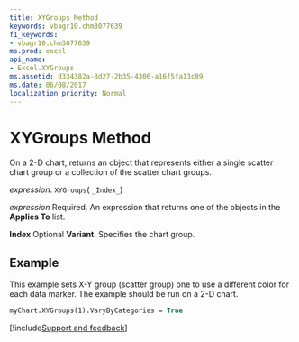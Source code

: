 ```yaml
---
title: XYGroups Method
keywords: vbagr10.chm3077639
f1_keywords:
- vbagr10.chm3077639
ms.prod: excel
api_name:
- Excel.XYGroups
ms.assetid: d334382a-8d27-2b35-4306-a16f5fa13c89
ms.date: 06/08/2017
localization_priority: Normal
---
```



# XYGroups Method

On a 2-D chart, returns an object that represents either a single scatter chart group or a collection of the scatter chart groups.

_expression_. `XYGroups`( `_Index_`)

 _expression_ Required. An expression that returns one of the objects in the **Applies To** list.

 **Index** Optional **Variant**. Specifies the chart group.

## Example

This example sets X-Y group (scatter group) one to use a different color for each data marker. The example should be run on a 2-D chart.


```vb
myChart.XYGroups(1).VaryByCategories = True
```

[!include[Support and feedback](~/includes/feedback-boilerplate.md)]